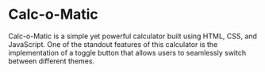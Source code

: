 # Calc-o-Matic

Calc-o-Matic is a simple yet powerful calculator built using HTML, CSS, and JavaScript. One of the standout features of this calculator is the implementation of a toggle button that allows users to seamlessly switch between different themes.
